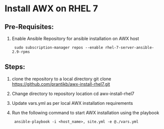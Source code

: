 # Install AWX on RHEL 7

## Pre-Requisites:
1. Enable Ansible Repository for ansible installation on AWX host

        sudo subscription-manager repos --enable rhel-7-server-ansible-2.9-rpms

## Steps:
1. clone the repository to a local directory
        git clone https://github.com/prantikb/awx-install-rhel7.git
2. Change directory to repository location
        cd awx-install-rhel7
2. Update vars.yml as per local AWX installation requirements
3. Run the following command to start AWX installation using the playbook

        ansible-playbook -i <host_name>, site.yml -e @./vars.yml
